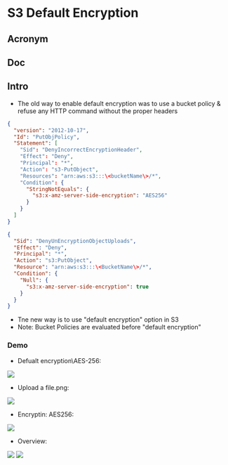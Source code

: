 # S3 Default Encryption

## Acronym

## Doc

## Intro
* The old way to enable default encryption was to use a bucket policy & refuse any HTTP command without the proper headers
````json
{
  "version": "2012-10-17",
  "Id": "PutObjPolicy",
  "Statement": [
    "Sid": "DenyIncorrectEncryptionHeader",
    "Effect": "Deny",
    "Principal": "*",
    "Action": "s3-PutObject",
    "Resources": "arn:aws:s3:::\<bucketName\>/*",
    "Condition": {
      "StringNotEquals": {
        "s3:x-amz-server-side-encryption": "AES256"
      }
    }
  ]
}
````

````json
{
  "Sid": "DenyUnEncryptionObjectUploads",
  "Effect": "Deny",
  "Principal": "*",
  "Action": "s3:PutObject",
  "Resource": "arn:aws:s3:::\<BucketName\>/*",
  "Condition": {
    "Null": {
      "s3:x-amz-server-side-encryption": true
    }
  }
}
````
* Tne new way is to use "default encryption" option in S3
* Note: Bucket Policies are evaluated before "default encryption"

### Demo
* Defualt encryption\AES-256:

[<img src="https://i.imgur.com/tyMTuep.png">](https://i.imgur.com/tyMTuep.png)

* Upload a file.png:

[<img src="https://i.imgur.com/4agHYwV.png">](https://i.imgur.com/4agHYwV.png)

* Encryptin: AES256:

[<img src="https://i.imgur.com/FwtNr8O.png">](https://i.imgur.com/FwtNr8O.png)

* Overview:

[<img src="https://i.imgur.com/Pp0x3sp.png">](https://i.imgur.com/Pp0x3sp.png)
[<img src="https://i.imgur.com/cZX3Gws.png">](https://i.imgur.com/cZX3Gws.png)
